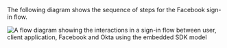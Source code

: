 The following diagram shows the sequence of steps for the Facebook sign-in flow.

<div class="full">

![A flow diagram showing the interactions in a sign-in flow between user, client application, Facebook and Okta using the embedded SDK model](/img/oie-embedded-sdk/oie-embedded-java-social-sign-in-flow-diagram.png)

<!--
   Source image: https://www.figma.com/file/YH5Zhzp66kGCglrXQUag2E/%F0%9F%93%8A-Updated-Diagrams-for-Dev-Docs?type=design&node-id=4358%3A12209&mode=design&t=xkHPdsAf8fz55PkT-1  oie-embedded-java-social-sign-in-flow-diagram
-->

</div>
